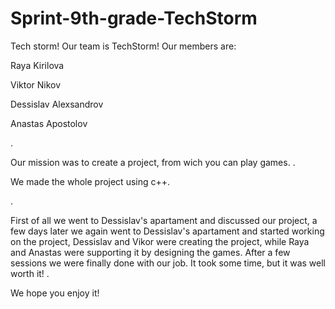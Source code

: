 # Sprint-9th-grade-TechStorm
Tech storm!
Our team is TechStorm!
Our members are:

Raya Kirilova

Viktor Nikov

Dessislav Alexsandrov

Anastas Apostolov

.


Our mission was to create a project, from wich you can play games.
.

We made the whole project using c++.


. 


First of all we went to Dessislav's apartament and discussed our project, a few days later we again went to Dessislav's apartament and started working on the project, Dessislav and Vikor were creating the project, while Raya and Anastas were supporting it by designing the games.
After a few sessions we were finally done with our job. It took some time, but it was well worth it!
.


We hope you enjoy it!
